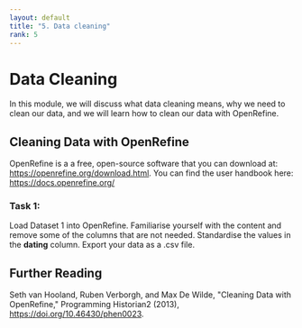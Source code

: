 ```yaml
---
layout: default
title: "5. Data cleaning"
rank: 5
---
```


# Data Cleaning

In this module, we will discuss what data cleaning means, why we need to clean our data, and we will learn how to clean our data with OpenRefine.

## Cleaning Data with OpenRefine

OpenRefine is a a free, open-source software that you can download at: https://openrefine.org/download.html. You can find the user handbook here: https://docs.openrefine.org/

### Task 1:

Load Dataset 1 into OpenRefine. Familiarise yourself with the content and remove some of the columns that are not needed. Standardise the values in the **dating** column. Export your data as a .csv file.

## Further Reading

Seth van Hooland, Ruben Verborgh, and Max De Wilde, "Cleaning Data with OpenRefine," Programming Historian2 (2013), https://doi.org/10.46430/phen0023.
